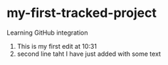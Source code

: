 # my-first-tracked-project
Learning GitHub integration

1. This is my first edit at 10:31
2. second line taht I have just added with some text